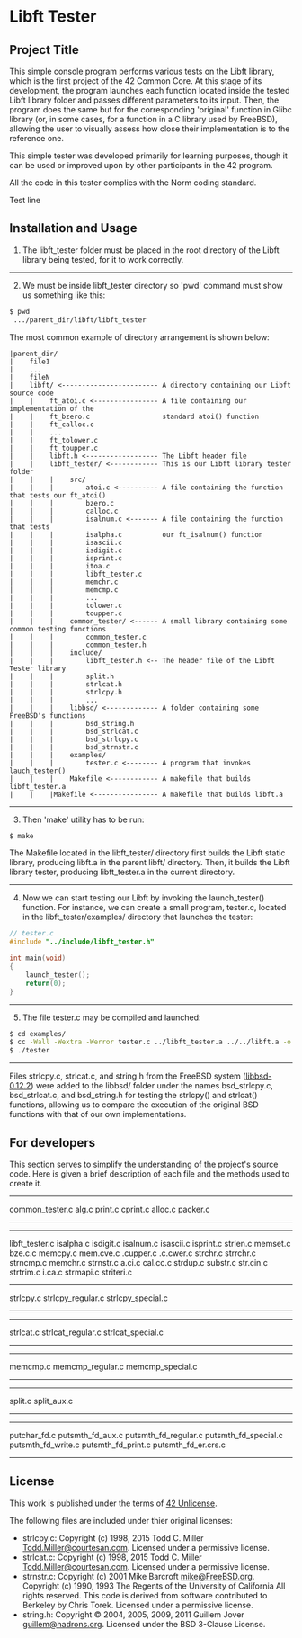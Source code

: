 # **Libft Tester**

## **Project Title**

This simple console program performs various tests on the Libft library,
which is the first project of the 42 Common Core. At this stage of its
development, the program launches each function located inside the tested
Libft library folder and passes different parameters to its input. Then,
the program does the same but for the corresponding 'original' function
in Glibc library (or, in some cases, for a function in a C library used by
FreeBSD), allowing the user to visually assess how close their implementation
is to the reference one.

This simple tester was developed primarily for learning purposes, though it
can be used or improved upon by other participants in the 42 program.

All the code in this tester complies with the Norm coding standard.

Test line

## **Installation and Usage**

1. The libft\_tester folder must be placed in the root directory of
   the Libft library being tested, for it to work correctly.

------------------------------------------------------------------------------------------------------
2. We must be inside libft\_tester directory so 'pwd' command must show
   us something like this:
```bash
$ pwd
 .../parent_dir/libft/libft_tester
```

The most common example of directory arrangement is shown below:
```
|parent_dir/
|    file1
|    ...
|    fileN
|    libft/ <------------------------ A directory containing our Libft source code
|    |    ft_atoi.c <---------------- A file containing our implementation of the
|    |    ft_bzero.c				  standard atoi() function
|    |    ft_calloc.c
|    |    ...
|    |    ft_tolower.c
|    |    ft_toupper.c
|    |    libft.h <------------------ The Libft header file
|    |    libft_tester/ <------------ This is our Libft library tester folder
|    |    |    src/
|    |    |        atoi.c <---------- A file containing the function that tests our ft_atoi()
|    |    |        bzero.c
|    |    |        calloc.c
|    |    |        isalnum.c <------- A file containing the function that tests
|    |    |        isalpha.c		  our ft_isalnum() function
|    |    |        isascii.c
|    |    |        isdigit.c
|    |    |        isprint.c
|    |    |        itoa.c
|    |    |        libft_tester.c
|    |    |        memchr.c
|    |    |        memcmp.c
|    |    |        ...
|    |    |        tolower.c
|    |    |        toupper.c
|    |    |    common_tester/ <------ A small library containing some common testing functions
|    |    |        common_tester.c
|    |    |        common_tester.h
|    |    |    include/
|    |    |        libft_tester.h <-- The header file of the Libft Tester library
|    |    |        split.h
|    |    |        strlcat.h
|    |    |        strlcpy.h
|    |    |        ...
|    |    |    libbsd/ <------------- A folder containing some FreeBSD's functions
|    |    |        bsd_string.h
|    |    |        bsd_strlcat.c
|    |    |        bsd_strlcpy.c
|    |    |        bsd_strnstr.c
|    |    |    examples/
|    |    |        tester.c <-------- A program that invokes lauch_tester()
|    |    |    Makefile <------------ A makefile that builds libft_tester.a
|    |    |Makefile <---------------- A makefile that builds libft.a
```
------------------------------------------------------------------------------------------------------
3. Then 'make' utility has to be run:
```bash
$ make
```

The Makefile located in the libft\_tester/ directory first builds the Libft
static library, producing libft.a in the parent libft/ directory. Then, it
builds the Libft library tester, producing libft\_tester.a in the current
directory.

------------------------------------------------------------------------------------------------------
4. Now we can start testing our Libft by invoking the launch\_tester()
function. For instance, we can create a small program, tester.c, located
in the libft\_tester/examples/ directory that launches the tester:

```c
// tester.c
#include "../include/libft_tester.h" 

int main(void)
{
	launch_tester();
	return(0);
}
```

------------------------------------------------------------------------------------------------------
5. The file tester.c may be compiled and launched:
```bash
$ cd examples/
$ cc -Wall -Wextra -Werror tester.c ../libft_tester.a ../../libft.a -o tester
$ ./tester
```

------------------------------------------------------------------------------------------------------
Files strlcpy.c, strlcat.c, and string.h from the FreeBSD system ([libbsd-0.12.2](https://sources.debian.org/src/libbsd/0.12.2-2))
were added to the libbsd/ folder under the names bsd\_strlcpy.c, bsd\_strlcat.c,
and bsd\_string.h for testing the strlcpy() and strlcat() functions,
allowing us to compare the execution of the original BSD functions with that of
our own implementations.

## **For developers**

This section serves to simplify the understanding of the project's source code.
Here is given a brief description of each file and the methods used to create it.

----------------------
common\_tester.c
alg.c
print.c
cprint.c
alloc.c
packer.c

----------------------

----------------------
libft\_tester.c
isalpha.c
isdigit.c
isalnum.c
isascii.c
isprint.c
strlen.c
memset.c
bze.c.c
memcpy.c
mem.cve.c
.cupper.c
.c.cwer.c
strchr.c
strrchr.c
strncmp.c
memchr.c
strnstr.c
a.ci.c
cal.cc.c
strdup.c
substr.c
str.cin.c
strtrim.c
i.ca.c
strmapi.c
striteri.c

----------------------
strlcpy.c
strlcpy\_regular.c
strlcpy\_special.c

----------------------

----------------------
strlcat.c
strlcat\_regular.c
strlcat\_special.c

----------------------

----------------------
memcmp.c
memcmp\_regular.c
memcmp\_special.c

----------------------

----------------------
split.c
split\_aux.c

----------------------

----------------------
putchar\_fd.c
putsmth\_fd\_aux.c
putsmth\_fd\_regular.c
putsmth\_fd\_special.c
putsmth\_fd\_write.c
putsmth\_fd\_print.c
putsmth\_fd\_er.crs.c

----------------------

## **License**

This work is published under the terms of [42 Unlicense](https://github.com/gcamerli/42unlicense).

The following files are included under thier original licenses:
- strlcpy.c: Copyright (c) 1998, 2015 Todd C. Miller <Todd.Miller@courtesan.com>. Licensed under a permissive license.
- strlcat.c: Copyright (c) 1998, 2015 Todd C. Miller <Todd.Miller@courtesan.com>. Licensed under a permissive license.
- strnstr.c: Copyright (c) 2001 Mike Barcroft <mike@FreeBSD.org>.
  Copyright (c) 1990, 1993 The Regents of the University of California All rights reserved.
  This code is derived from software contributed to Berkeley by Chris Torek. Licensed under a permissive license.
- string.h:  Copyright © 2004, 2005, 2009, 2011 Guillem Jover <guillem@hadrons.org>. Licensed under the BSD 3-Clause License.
